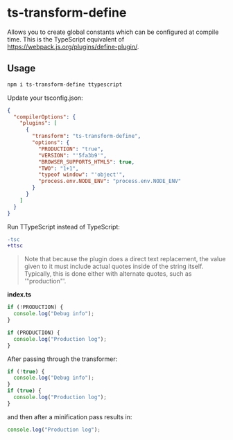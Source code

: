 # ts-transform-define

Allows you to create global constants which can be configured at compile time.
This is the TypeScript equivalent of https://webpack.js.org/plugins/define-plugin/.

## Usage

```bash
npm i ts-transform-define ttypescript
```

Update your tsconfig.json:

```json
{
  "compilerOptions": {
    "plugins": [
      {
        "transform": "ts-transform-define",
        "options": {
          "PRODUCTION": "true",
          "VERSION": "'5fa3b9'",
          "BROWSER_SUPPORTS_HTML5": true,
          "TWO": "1+1",
          "typeof window": "'object'",
          "process.env.NODE_ENV": "process.env.NODE_ENV"
        }
      }
    ]
  }
}
```

Run TTypeScript instead of TypeScript:

```diff
-tsc
+ttsc
```

> Note that because the plugin does a direct text replacement,
> the value given to it must include actual quotes inside of the string itself.
> Typically,
> this is done either with alternate quotes,
> such as '"production"'.

**index.ts**

```js
if (!PRODUCTION) {
  console.log("Debug info");
}

if (PRODUCTION) {
  console.log("Production log");
}
```

After passing through the transformer:

```js
if (!true) {
  console.log("Debug info");
}
if (true) {
  console.log("Production log");
}
```

and then after a minification pass results in:

```js
console.log("Production log");
```
